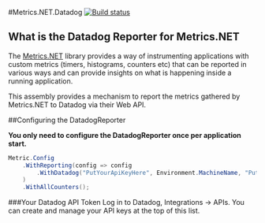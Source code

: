 #Metrics.NET.Datadog
[![Build status](https://ci.appveyor.com/api/projects/status/f2vv2lt322g4dvvv?svg=true)](https://ci.appveyor.com/project/danzel/metrics-net-datadog)
## What is the Datadog Reporter for Metrics.NET
The [Metrics.NET](https://github.com/Recognos/Metrics.NET) library provides a way of instrumenting applications with custom metrics (timers, histograms, counters etc) that can be reported in various ways and can provide insights on what is happening inside a running application.

This assembly provides a mechanism to report the metrics gathered by Metrics.NET to Datadog via their Web API.

##Configuring the DatadogReporter

**You only need to configure the DatadogReporter once per application start.**

```c#
Metric.Config
	.WithReporting(config => config
		.WithDatadog("PutYourApiKeyHere", Environment.MachineName, "PutYourAppNameHere", TimeSpan.FromSeconds(5))
	)
	.WithAllCounters();
```

###Your Datadog API Token
Log in to Datadog, Integrations -> APIs.
You can create and manage your API keys at the top of this list.

